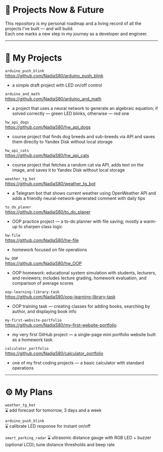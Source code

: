 # 🌌 Projects Now & Future

This repository is my personal roadmap and a living record of all the projects I’ve built — and will build.  
Each one marks a new step in my journey as a developer and engineer.  

---

# 🚀 My Projects

``arduino_push_blink``  
https://github.com/NadiaS80/arduino_push_blink  
- a simple draft project with LED on/off control  

``arduino_and_math``  
https://github.com/NadiaS80/arduino_and_math  
- a project that uses a neural network to generate an algebraic equation; if solved correctly — green LED blinks, otherwise — red one  

``hw_api_dogs``  
https://github.com/NadiaS80/hw_api_dogs  
- course project that finds dog breeds and sub-breeds via API and saves them directly to Yandex Disk without local storage  

``hw_api_cats``  
https://github.com/NadiaS80/hw_api_cats  
- course project that fetches a random cat via API, adds text on the image, and saves it to Yandex Disk without local storage  

``weather_tg_bot``  
https://github.com/NadiaS80/weather_tg_bot  
- a Telegram bot that shows current weather using OpenWeather API and adds a friendly neural-network-generated comment with daily tips  

``to_do_planer``  
https://github.com/NadiaS80/to_do_planer  
- OOP practice project — a to-do planner with file saving; mostly a warm-up to sharpen class logic  

``hw-file``  
https://github.com/NadiaS80/hw-file  
- homework focused on file operations  

``hw_OOP``  
https://github.com/NadiaS80/hw_OOP  
- OOP homework: educational system simulation with students, lecturers, and reviewers; includes lecture grading, homework evaluation, and comparison of average scores  

``oop-learning-library-task``  
https://github.com/NadiaS80/oop-learning-library-task  
- OOP training task — creating classes for adding books, searching by author, and displaying book info  

``my-first-website-portfolio``  
https://github.com/NadiaS80/my-first-website-portfolio  
- my very first GitHub project — a single-page mini portfolio website built as a homework task  

``calculator_portfolio``  
https://github.com/NadiaS80/calculator_portfolio  
- one of my first coding projects — a basic calculator with standard operations  

---

# ⚙️ My Plans

``weather_tg_bot``  
⌛ add forecast for tomorrow, 3 days and a week  

``arduino_push_blink``  
⌛ calibrate LED response for instant on/off  

``smart_parking_radar``
⌛ ultrasonic distance gauge with RGB LED + buzzer (optional LCD); tune distance thresholds and beep rate
